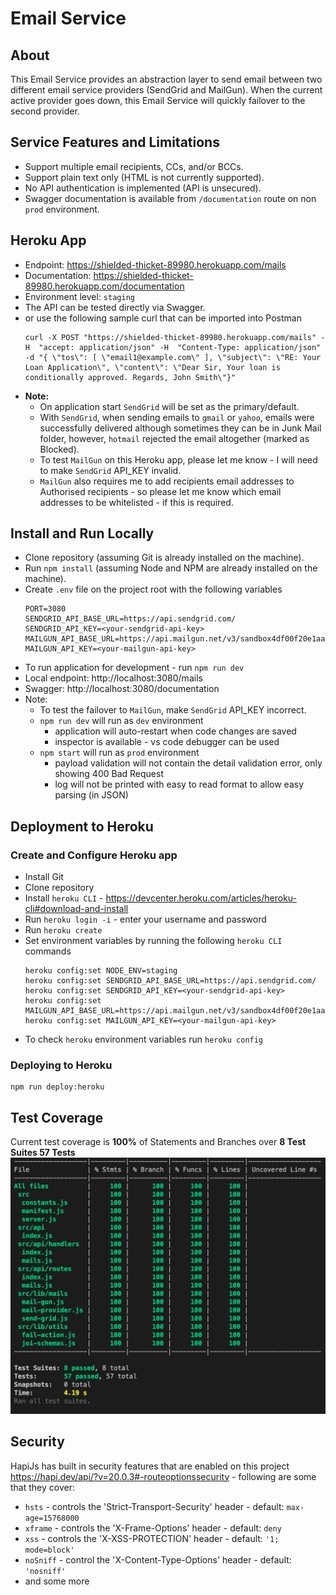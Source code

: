 # Email Service

## About

This Email Service provides an abstraction layer to send email between two different email service providers (SendGrid and MailGun). When the current active provider goes down, this Email Service will quickly failover to the second provider.

## Service Features and Limitations

- Support multiple email recipients, CCs, and/or BCCs.
- Support plain text only (HTML is not currently supported).
- No API authentication is implemented (API is unsecured).
- Swagger documentation is available from `/documentation` route on non `prod` environment.

## Heroku App

- Endpoint: https://shielded-thicket-89980.herokuapp.com/mails
- Documentation: https://shielded-thicket-89980.herokuapp.com/documentation
- Environment level: `staging`
- The API can be tested directly via Swagger.
- or use the following sample curl that can be imported into Postman
  ```
  curl -X POST "https://shielded-thicket-89980.herokuapp.com/mails" -H  "accept: application/json" -H  "Content-Type: application/json" -d "{ \"tos\": [ \"email1@example.com\" ], \"subject\": \"RE: Your Loan Application\", \"content\": \"Dear Sir, Your loan is conditionally approved. Regards, John Smith\"}"
  ```
- **Note:**
  - On application start `SendGrid` will be set as the primary/default.
  - With `SendGrid`, when sending emails to `gmail` or `yahoo`, emails were successfully delivered although sometimes they can be in Junk Mail folder, however, `hotmail` rejected the email altogether (marked as Blocked).
  - To test `MailGun` on this Heroku app, please let me know - I will need to make `SendGrid` API_KEY invalid.
  - `MailGun` also requires me to add recipients email addresses to Authorised recipients - so please let me know which email addresses to be whitelisted - if this is required.

## Install and Run Locally

- Clone repository (assuming Git is already installed on the machine).
- Run `npm install` (assuming Node and NPM are already installed on the machine).
- Create `.env` file on the project root with the following variables
  ```
  PORT=3080
  SENDGRID_API_BASE_URL=https://api.sendgrid.com/
  SENDGRID_API_KEY=<your-sendgrid-api-key>
  MAILGUN_API_BASE_URL=https://api.mailgun.net/v3/sandbox4df00f20e1aa4995b2b54395c62ee0df.mailgun.org/
  MAILGUN_API_KEY=<your-mailgun-api-key>
  ```
- To run application for development - run `npm run dev`
- Local endpoint: http://localhost:3080/mails
- Swagger: http://localhost:3080/documentation
- Note:
  - To test the failover to `MailGun`, make `SendGrid` API_KEY incorrect.
  - `npm run dev` will run as `dev` environment
    - application will auto-restart when code changes are saved
    - inspector is available - vs code debugger can be used
  - `npm start` will run as `prod` environment
    - payload validation will not contain the detail validation error, only showing 400 Bad Request
    - log will not be printed with easy to read format to allow easy parsing (in JSON)

## Deployment to Heroku

### Create and Configure Heroku app

- Install Git
- Clone repository
- Install `heroku CLI` - https://devcenter.heroku.com/articles/heroku-cli#download-and-install
- Run `heroku login -i` - enter your username and password
- Run `heroku create`
- Set environment variables by running the following `heroku CLI` commands
  ```
  heroku config:set NODE_ENV=staging
  heroku config:set SENDGRID_API_BASE_URL=https://api.sendgrid.com/
  heroku config:set SENDGRID_API_KEY=<your-sendgrid-api-key>
  heroku config:set MAILGUN_API_BASE_URL=https://api.mailgun.net/v3/sandbox4df00f20e1aa4995b2b54395c62ee0df.mailgun.org/
  heroku config:set MAILGUN_API_KEY=<your-mailgun-api-key>
  ```
- To check `heroku` environment variables run `heroku config`

### Deploying to Heroku

```
npm run deploy:heroku
```

## Test Coverage

Current test coverage is **100%** of Statements and Branches over **8 Test Suites 57 Tests**
![Test Coverage](assets/test-coverage.png)

## Security

HapiJs has built in security features that are enabled on this project https://hapi.dev/api/?v=20.0.3#-routeoptionssecurity - following are some that they cover:

- `hsts` - controls the 'Strict-Transport-Security' header - default: `max-age=15768000`
- `xframe` - controls the 'X-Frame-Options' header - default: `deny`
- `xss` - controls the 'X-XSS-PROTECTION' header - default: `'1; mode=block'`
- `noSniff` - control the 'X-Content-Type-Options' header - default: `'nosniff'`
- and some more
